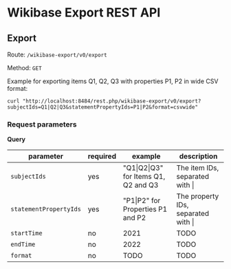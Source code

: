 # Wikibase Export REST API

## Export

Route: `/wikibase-export/v0/export`

Method: `GET`

Example for exporting items Q1, Q2, Q3 with properties P1, P2 in wide CSV format:

```shell
curl "http://localhost:8484/rest.php/wikibase-export/v0/export?subjectIds=Q1|Q2|Q3&statementPropertyIds=P1|P2&format=csvwide"
```

### Request parameters

**Query**

| parameter              | required | example                                      | description                             |
|------------------------|----------|----------------------------------------------|-----------------------------------------|
| `subjectIds`           | yes      | "Q1&#124;Q2&#124;Q3" for Items Q1, Q2 and Q3 | The item IDs, separated with &#124;     |
| `statementPropertyIds` | yes      | "P1&#124;P2" for Properties P1 and P2        | The property IDs, separated with &#124; |
| `startTime`            | no       | 2021                                         | TODO                                    |
| `endTime`              | no       | 2022                                         | TODO                                    |
| `format`               | no       | TODO                                         | TODO                                    |
